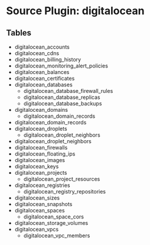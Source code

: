 # Source Plugin: digitalocean
## Tables
- digitalocean_accounts
- digitalocean_cdns
- digitalocean_billing_history
- digitalocean_monitoring_alert_policies
- digitalocean_balances
- digitalocean_certificates
- digitalocean_databases
  - digitalocean_database_firewall_rules
  - digitalocean_database_replicas
  - digitalocean_database_backups
- digitalocean_domains
  - digitalocean_domain_records
- digitalocean_domain_records
- digitalocean_droplets
  - digitalocean_droplet_neighbors
- digitalocean_droplet_neighbors
- digitalocean_firewalls
- digitalocean_floating_ips
- digitalocean_images
- digitalocean_keys
- digitalocean_projects
  - digitalocean_project_resources
- digitalocean_registries
  - digitalocean_registry_repositories
- digitalocean_sizes
- digitalocean_snapshots
- digitalocean_spaces
  - digitalocean_space_cors
- digitalocean_storage_volumes
- digitalocean_vpcs
  - digitalocean_vpc_members